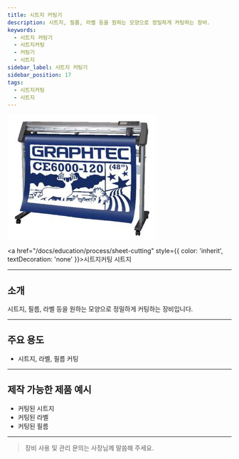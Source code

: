 ```yaml
---
title: 시트지 커팅기
description: 시트지, 필름, 라벨 등을 원하는 모양으로 정밀하게 커팅하는 장비.
keywords:
  - 시트지 커팅기
  - 시트지커팅
  - 커팅기
  - 시트지
sidebar_label: 시트지 커팅기
sidebar_position: 17
tags:
  - 시트지커팅
  - 시트지
---
```


<div style={{textAlign:'center'}}>
  <img src="/img/machine/시트지_커팅기.jpeg" alt="시트지 커팅기" style={{maxWidth:'400px', borderRadius:'8px', boxShadow:'0 2px 8px #ccc'}} />
</div>

<span className="badge badge--primary"><a href="/docs/education/process/sheet-cutting" style={{ color: 'inherit', textDecoration: 'none' }}>시트지커팅</a></span>
<span className="badge badge--info">시트지</span>

---

## 소개
시트지, 필름, 라벨 등을 원하는 모양으로 정밀하게 커팅하는 장비입니다.

---

## 주요 용도
- 시트지, 라벨, 필름 커팅

---

## 제작 가능한 제품 예시
- 커팅된 시트지
- 커팅된 라벨
- 커팅된 필름

---

> 장비 사용 및 관리 문의는 사장님께 말씀해 주세요. 